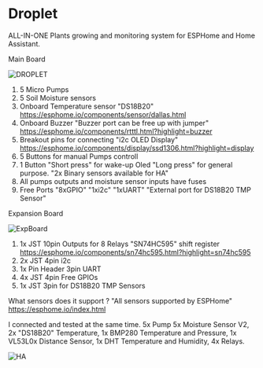 # Droplet
 ALL-IN-ONE Plants growing and monitoring system for ESPHome and Home Assistant.
 
   Main Board
   
   
 ![DROPLET](https://raw.githubusercontent.com/PricelessToolkit/Droplet/main/img/droplet.jpg)
 

 1. 5 Micro Pumps
 2. 5 Soil Moisture sensors 
 3. Onboard Temperature sensor "DS18B20" https://esphome.io/components/sensor/dallas.html
 4. Onboard Buzzer "Buzzer port can be free up with jumper" https://esphome.io/components/rtttl.html?highlight=buzzer
 5. Breakout pins for connecting "i2c OLED Display" https://esphome.io/components/display/ssd1306.html?highlight=display
 6. 5 Buttons for manual Pumps controll
 7. 1 Button "Short press" for wake-up Oled "Long press" for general purpose. "2x Binary sensors available for HA"
 8. All pumps outputs and moisture sensor inputs have fuses
 9. Free Ports "8xGPIO" "1xi2c" "1xUART" "External port for DS18B20 TMP Sensor"
 
  Expansion Board
  
  
 ![ExpBoard](https://raw.githubusercontent.com/PricelessToolkit/Droplet/main/img/ExpBoard.JPG)
 
 
 1. 1x JST 10pin Outputs for 8 Relays "SN74HC595" shift register https://esphome.io/components/sn74hc595.html?highlight=sn74hc595
 2. 2x JST 4pin i2c
 3. 1x Pin Header 3pin UART
 4. 4x JST 4pin Free GPIOs
 5. 1x JST 3pin for DS18B20 TMP Sensors
 
 

 What sensors does it support ? "All sensors supported by ESPHome" https://esphome.io/index.html
 
 
 I connected and tested at the same time.
 5x Pump
 5x Moisture Sensor V2, 
 2x "DS18B20" Temperature, 
 1x BMP280 Temperature and Pressure, 
 1x VL53L0x Distance Sensor, 
 1x DHT Temperature and Humidity, 
 4x Relays. 
 
 
 ![HA](https://raw.githubusercontent.com/PricelessToolkit/Droplet/main/img/HASensors.JPG)
